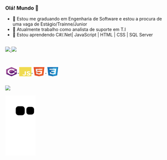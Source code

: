 ### Olá! Mundo 👋

- 💬 Estou me graduando em Engenharia de Software e estou a procura de uma vaga de Estágio/Trainne/Junior
- 🔭 Atualmente trabalho como analista de suporte em T.I
- 🌱 Estou aprendendo C#/.Net| JavaScript | HTML | CSS | SQL Server

##

<div>
  <a href="https://github.com/Richard-Felipe">
  <img height="180em" src="https://github-readme-stats.vercel.app/api?username=Richard-Felipe&show_icons=true&theme=synthwave&include_all_commits=true&count_private=true"/>
  <img height="160em" src="https://github-readme-stats.vercel.app/api/top-langs/?username=Richard-Felipe&layout=compact&langs_count=7&theme=synthwave"/>
</div>
  
  ##
  
<div style="display: inline_block"><br>
  <img align="center" alt="Richard-Csharp" height="30" width="40" src="https://raw.githubusercontent.com/devicons/devicon/master/icons/csharp/csharp-original.svg">
  <img align="center" alt="Richard-Js" height="30" width="40" src="https://raw.githubusercontent.com/devicons/devicon/master/icons/javascript/javascript-plain.svg">
  <img align="center" alt="Richard-HTML" height="30" width="40" src="https://raw.githubusercontent.com/devicons/devicon/master/icons/html5/html5-original.svg">
  <img align="center" alt="Richard-CSS" height="30" width="40" src="https://raw.githubusercontent.com/devicons/devicon/master/icons/css3/css3-original.svg">
</div>
  
##  
  
<div>
  <a href="https://www.linkedin.com/in/richard-felipe/" target="_blank"><img src="https://img.shields.io/badge/-LinkedIn-%230077B5?style=for-the-badge&logo=linkedin&logoColor=white" target="_blank"></a>   
  
  ![Snake animation](https://github.com/Richard-Felipe/Richard-Felipe/blob/output/github-contribution-grid-snake.svg)
  
</div>

